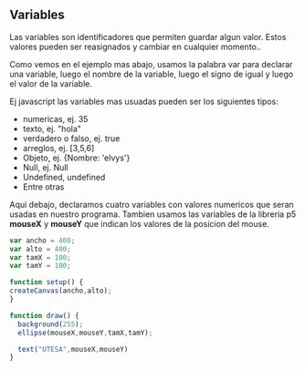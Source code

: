 ## Variables ##

Las variables son identificadores que permiten guardar algun valor. Estos valores pueden ser reasignados y cambiar en cualquier momento..

Como vemos en el ejemplo mas abajo, usamos la palabra var para declarar una variable, luego el nombre de la variable, luego el signo de igual y luego el valor de la variable.

Ej javascript las variables mas usuadas pueden ser los siguientes tipos:

* numericas, ej. 35
* texto, ej. "hola"
* verdadero o falso, ej. true
* arreglos, ej. [3,5,6]
* Objeto, ej. {Nombre: 'elvys'}
* Null, ej. Null
* Undefined, undefined
* Entre otras


Aqui debajo, declaramos cuatro variables con valores numericos que seran usadas en nuestro programa. Tambien usamos las variables de la libreria p5 __mouseX__ y __mouseY__ que indican los valores de la posicion del mouse.

```javascript
var ancho = 400;
var alto = 400;
var tamX = 100;
var tamY = 100;

function setup() {
createCanvas(ancho,alto);
}

function draw() {
  background(255);
  ellipse(mouseX,mouseY,tamX,tamY);

  text("UTESA",mouseX,mouseY)
}
```
